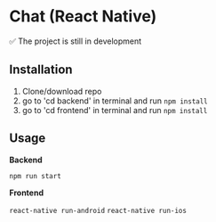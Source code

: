# Chat (React Native)
:white_check_mark: The project is still in development


## Installation
1. Clone/download repo
2. go to 'cd backend' in terminal and run `npm install`
3. go to 'cd frontend' in terminal and run `npm install`

## Usage
**Backend**

`npm run start`

**Frontend**

`react-native run-android`
`react-native run-ios`


